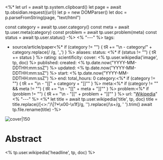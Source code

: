 <%*
let url = await tp.system.clipboard()
let page = await tp.obsidian.request({url})
let p = new DOMParser()
let doc = p.parseFromString(page, "text/html")

const category = await tp.user.category()
const meta = await tp.user.meta(category)
const problem = await tp.user.problem(meta)
const status = await tp.user.status()
-%>
<% "---" %>
tags:
  - source/article/paper<%* if (category != "") { tR += "\n  - category/" + category.replace(/ /g, '_') } %>
aliases:
status: <%* if (status != "") { tR += status } %>
rating:
scientificity:
cover: <% tp.user.wikipedia('image', tp, doc) %>
published:
created: <% tp.date.now("YYYY-MM-DDTHH:mm:ssZ") %>
updated: <% tp.date.now("YYYY-MM-DDTHH:mm:ssZ") %>
start: <% tp.date.now("YYYY-MM-DDTHH:mm:ssZ") %>
end:
total_hours: 0
category:<%* if (category != "") { tR += "\n  - \"[[" + category + "]]\"" } %>
meta:<%* if (category != "" && meta != "") { tR += "\n  - \"[[" + meta + "]]\"" } %>
problem:<%* if (problem != "") { tR += "\n  - \"[[" + problem + "]]\"" } %>
url: "[Wikipedia](<% tp.user.wikipedia('url', tp, doc) %>)"
<% "---" %>
<%* 
let title = await tp.user.wikipedia('title', tp, doc)
title = title.replace(/[<>:"/\\|?*\x00-\x1f]/g, '').replace(/\s+/g, ' ').trim()
await tp.file.rename(title)
-%>

![cover|150](<% tp.user.wikipedia('image', tp, doc) %>)

# Abstract

<% tp.user.wikipedia('headline', tp, doc) %>
